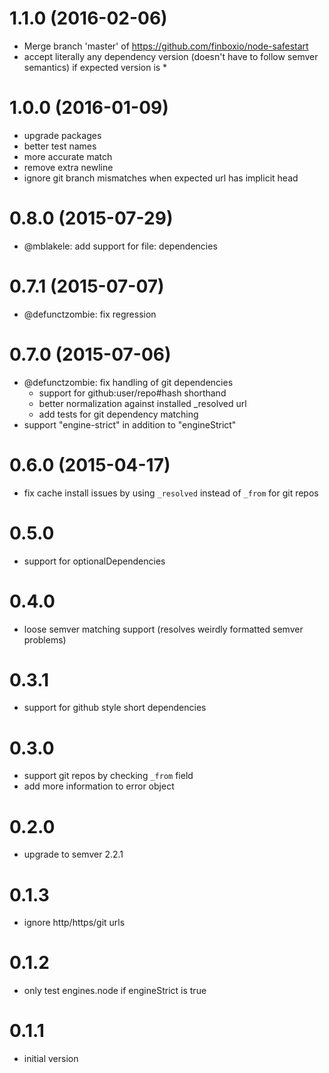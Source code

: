 
# 1.1.0 (2016-02-06)

  * Merge branch 'master' of https://github.com/finboxio/node-safestart
  * accept literally any dependency version (doesn't have to follow semver semantics) if expected version is *

# 1.0.0 (2016-01-09)

  * upgrade packages
  * better test names
  * more accurate match
  * remove extra newline
  * ignore git branch mismatches when expected url has implicit head

# 0.8.0 (2015-07-29)

  * @mblakele: add support for file: dependencies

# 0.7.1 (2015-07-07)

  * @defunctzombie: fix regression

# 0.7.0 (2015-07-06)

  * @defunctzombie: fix handling of git dependencies
    - support for github:user/repo#hash shorthand
    - better normalization against installed _resolved url
    - add tests for git dependency matching
  * support "engine-strict" in addition to "engineStrict"

# 0.6.0 (2015-04-17)

  * fix cache install issues by using `_resolved` instead of `_from` for git repos

# 0.5.0

  * support for optionalDependencies

# 0.4.0

  * loose semver matching support (resolves weirdly formatted semver problems)

# 0.3.1

  * support for github style short dependencies

# 0.3.0

  * support git repos by checking `_from` field
  * add more information to error object

# 0.2.0

  * upgrade to semver 2.2.1

# 0.1.3

  * ignore http/https/git urls

# 0.1.2

  * only test engines.node if engineStrict is true

# 0.1.1

  * initial version
